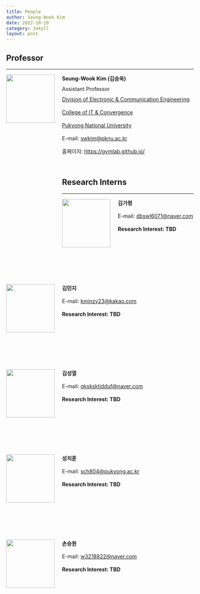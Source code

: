 ```yaml
---
title: People
author: Seung-Wook Kim
date: 2022-10-10
category: Jekyll
layout: post
---
```



## Professor
------------
<div style="width:150px; height:350px; float:left;">
<img src="https://raw.githubusercontent.com/pknu-vlab/pknu-vlab.github.io/main/images/swkim.png" width="130" >
</div>
<p style="line-height: 1.5;"><b>Seung-Wook Kim (김승욱)</b></p>
<p style="line-height: 0.5;">Assistant Professor</p>
<p style="line-height: 1.5;"><a href="https://ee.pknu.ac.kr/ee/1">Division of Electronic & Communication Engineering</a></p>
<p style="line-height: 1.5;"><a href="https://itc.pknu.ac.kr/html/00_main/">College of IT & Convergence</a></p>
<p style="line-height: 1.5;"><a href="https://www.pknu.ac.kr/main">Pukyong National University</a></p>
<p style="line-height: 1.5;">E-mail: <a href="mailto:swkim@pknu.ac.kr">swkim@pknu.ac.kr</a></p>
<p style="line-height: 1.5;">홈페이지: <a href="https://gymlab.github.io/">https://gymlab.github.io/</a></p>

&nbsp;

## Research Interns
------------

<div style="width:150px; height:224px; float:left;">
<img src="" width="130" >
</div>
<p style="line-height: 1.5;"><b>김가령</b></p>
<p style="line-height: 1.5;">E-mail: <a href="mailto:dbswl6071@naver.com">dbswl6071@naver.com</a></p>
<p style="line-height: 1.5;"><b>Research Interest: TBD</b></p>

&nbsp;

&nbsp;

&nbsp;

&nbsp;

<div style="width:150px; height:224px; float:left;">
<img src="" width="130" >
</div>
<p style="line-height: 1.5;"><b>김민지</b></p>
<p style="line-height: 1.5;">E-mail: <a href="mailto:kminzy23@kakao.com">kminzy23@kakao.com</a></p>
<p style="line-height: 1.5;"><b>Research Interest: TBD</b></p>

&nbsp;

&nbsp;

&nbsp;

&nbsp;

<div style="width:150px; height:224px; float:left;">
<img src="" width="130" >
</div>
<p style="line-height: 1.5;"><b>김성열</b></p>
<p style="line-height: 1.5;">E-mail: <a href="mailto:qksksktjdduf@naver.com">qksksktjdduf@naver.com</a></p>
<p style="line-height: 1.5;"><b>Research Interest: TBD</b></p>

&nbsp;

&nbsp;

&nbsp;

&nbsp;

<div style="width:150px; height:224px; float:left;">
<img src="" width="130" >
</div>
<p style="line-height: 1.5;"><b>성치훈</b></p>
<p style="line-height: 1.5;">E-mail: <a href="mailto:sch804@pukyong.ac.kr">sch804@pukyong.ac.kr</a></p>
<p style="line-height: 1.5;"><b>Research Interest: TBD</b></p>

&nbsp;

&nbsp;

&nbsp;

&nbsp;

<div style="width:150px; height:224px; float:left;">
<img src="" width="130" >
</div>
<p style="line-height: 1.5;"><b>손승원</b></p>
<p style="line-height: 1.5;">E-mail: <a href="mailto:w3218822@naver.com">w3218822@naver.com</a></p>
<p style="line-height: 1.5;"><b>Research Interest: TBD</b></p>